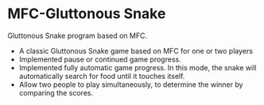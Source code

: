 # MFC-Gluttonous Snake   
Gluttonous Snake program based on MFC.
* A classic Gluttonous Snake game based on MFC for one or two players
* Implemented pause or continued game progress. 
* Implemented fully automatic game progress.
  In this mode, the snake will automatically search for food until it touches itself.
* Allow two people to play simultaneously, to determine the winner by comparing the scores.

  



